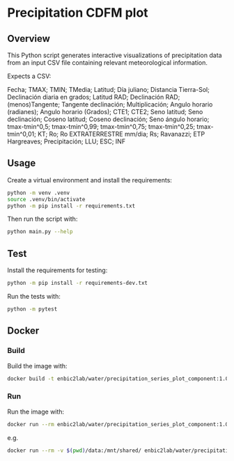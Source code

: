 # Precipitation CDFM plot

## Overview
This Python script generates interactive visualizations of precipitation data from an input CSV file containing relevant meteorological information. 

Expects a CSV:

Fecha;
TMAX;
TMIN;
TMedia;
Latitud;
Día juliano;
Distancia Tierra-Sol;
Declinación diaria en grados;
Latitud RAD;
Declinación RAD;
(menos)Tangente;
Tangente declinación;
Multiplicación;
Angulo horario (radianes);
Angulo horario (Grados);
CTE1;
CTE2;
Seno latitud;
Seno declinación;
Coseno latitud;
Coseno declinación;
Seno ángulo horario;
tmax-tmin^0,5;
tmax-tmin^0,99;
tmax-tmin^0,75;
tmax-tmin^0,25;
tmax-tmin^0,01;
KT;
Ro;
Ro EXTRATERRESTRE mm/dia;
Rs;
Ravanazzi;
ETP Hargreaves;
Precipitación;
LLU;
ESC;
INF

## Usage
Create a virtual environment and install the requirements:

```sh
python -m venv .venv
source .venv/bin/activate
python -m pip install -r requirements.txt
```

Then run the script with:
```sh
python main.py --help
```

## Test
Install the requirements for testing:
```sh
python -m pip install -r requirements-dev.txt
```
Run the tests with:

```sh
python -m pytest
```
## Docker

### Build
Build the image with:

```sh
docker build -t enbic2lab/water/precipitation_series_plot_component:1.0.0 .
```

### Run
Run the image with:

```sh
docker run --rm enbic2lab/water/precipitation_series_plot_component:1.0.0 --help
```

e.g.
```sh
docker run --rm -v $(pwd)/data:/mnt/shared/ enbic2lab/water/precipitation_series_plot_component:1.0.0 --filepath /mnt/shared/ComponentINF.csv --delimiter ";"
```